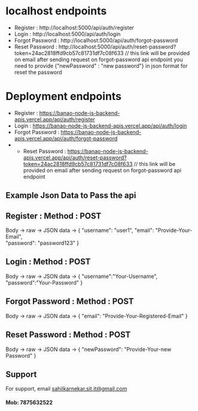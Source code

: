 # localhost endpoints 

- Register : http://localhost:5000/api/auth/register
- Login : http://localhost:5000/api/auth/login
- Forgot Password : http://localhost:5000/api/auth/forgot-password
- Reset Password : http://localhost:5000/api/auth/reset-password?token=24ac2818ffd9cb57c81731df7c08f633 // this link will be provided on email after sending request on forgot-password api endpoint
you need to provide {"newPassword" : "new password"} in json format for reset the password

# Deployment endpoints

- Register : https://banao-node-js-backend-apis.vercel.app/api/auth/register
- Login : https://banao-node-js-backend-apis.vercel.app/api/auth/login
- Forgot Password : https://banao-node-js-backend-apis.vercel.app/api/auth/forgot-password
- - Reset Password : https://banao-node-js-backend-apis.vercel.app/api/auth/reset-password?token=24ac2818ffd9cb57c81731df7c08f633 // this link will be provided on email after sending request on forgot-password api endpoint



## Example Json Data to Pass the api

## Register : Method : POST
Body -> raw -> JSON data -> 
{
    "username": "user1",
    "email": "Provide-Your-Email",     
    "password": "password123"
}

## Login : Method : POST
Body -> raw -> JSON data -> 
{
    "username":"Your-Username",
    "password":"Your-Password"
}

## Forgot Password : Method : POST
Body -> raw -> JSON data -> 
{
    "email": "Provide-Your-Registered-Email"
}

## Reset Password : Method : POST
Body -> raw -> JSON data -> 
{
    "newPassword": "Provide-Your-new Password"
}
## Support

For support, email sahilkarnekar.sit.it@gmail.com
#### Mob: 7875632522 

